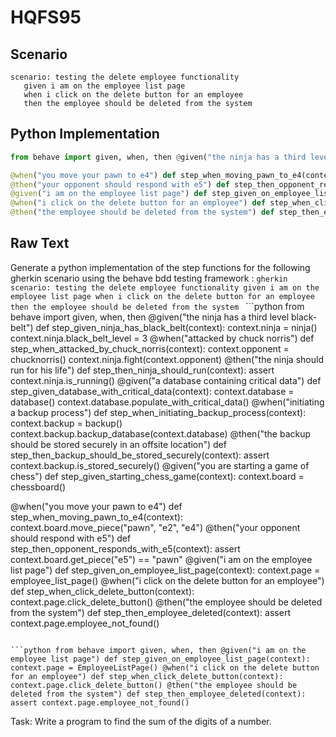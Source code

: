 # HQFS95
## Scenario
```gherkin
scenario: testing the delete employee functionality 
   given i am on the employee list page 
   when i click on the delete button for an employee 
   then the employee should be deleted from the system
```


## Python Implementation
```python
from behave import given, when, then @given("the ninja has a third level black-belt") def step_given_ninja_has_black_belt(context): context.ninja = ninja() context.ninja.black_belt_level = 3 @when("attacked by chuck norris") def step_when_attacked_by_chuck_norris(context): context.opponent = chucknorris() context.ninja.fight(context.opponent) @then("the ninja should run for his life") def step_then_ninja_should_run(context): assert context.ninja.is_running() @given("a database containing critical data") def step_given_database_with_critical_data(context): context.database = database() context.database.populate_with_critical_data() @when("initiating a backup process") def step_when_initiating_backup_process(context): context.backup = backup() context.backup.backup_database(context.database) @then("the backup should be stored securely in an offsite location") def step_then_backup_should_be_stored_securely(context): assert context.backup.is_stored_securely() @given("you are starting a game of chess") def step_given_starting_chess_game(context): context.board = chessboard()

@when("you move your pawn to e4") def step_when_moving_pawn_to_e4(context): context.board.move_piece("pawn", "e2", "e4")
@then("your opponent should respond with e5") def step_then_opponent_responds_with_e5(context): assert context.board.get_piece("e5") == "pawn"
@given("i am on the employee list page") def step_given_on_employee_list_page(context): context.page = employee_list_page()
@when("i click on the delete button for an employee") def step_when_click_delete_button(context): context.page.click_delete_button()
@then("the employee should be deleted from the system") def step_then_employee_deleted(context): assert context.page.employee_not_found()
```


## Raw Text
Generate a python implementation of the step functions for the following gherkin scenario using the behave bdd testing framework : ```gherkin scenario: testing the delete employee functionality given i am on the employee list page when i click on the delete button for an employee then the employee should be deleted from the system ``` ```python from behave import given, when, then @given("the ninja has a third level black-belt") def step_given_ninja_has_black_belt(context): context.ninja = ninja() context.ninja.black_belt_level = 3 @when("attacked by chuck norris") def step_when_attacked_by_chuck_norris(context): context.opponent = chucknorris() context.ninja.fight(context.opponent) @then("the ninja should run for his life") def step_then_ninja_should_run(context): assert context.ninja.is_running() @given("a database containing critical data") def step_given_database_with_critical_data(context): context.database = database() context.database.populate_with_critical_data() @when("initiating a backup process") def step_when_initiating_backup_process(context): context.backup = backup() context.backup.backup_database(context.database) @then("the backup should be stored securely in an offsite location") def step_then_backup_should_be_stored_securely(context): assert context.backup.is_stored_securely() @given("you are starting a game of chess") def step_given_starting_chess_game(context): context.board = chessboard()

@when("you move your pawn to e4") def step_when_moving_pawn_to_e4(context): context.board.move_piece("pawn", "e2", "e4")
@then("your opponent should respond with e5") def step_then_opponent_responds_with_e5(context): assert context.board.get_piece("e5") == "pawn"
@given("i am on the employee list page") def step_given_on_employee_list_page(context): context.page = employee_list_page()
@when("i click on the delete button for an employee") def step_when_click_delete_button(context): context.page.click_delete_button()
@then("the employee should be deleted from the system") def step_then_employee_deleted(context): assert context.page.employee_not_found()
```

```python from behave import given, when, then @given("i am on the employee list page") def step_given_on_employee_list_page(context): context.page = EmployeeListPage() @when("i click on the delete button for an employee") def step_when_click_delete_button(context): context.page.click_delete_button() @then("the employee should be deleted from the system") def step_then_employee_deleted(context): assert context.page.employee_not_found()
```

Task: Write a program to find the sum of the digits of a number.
